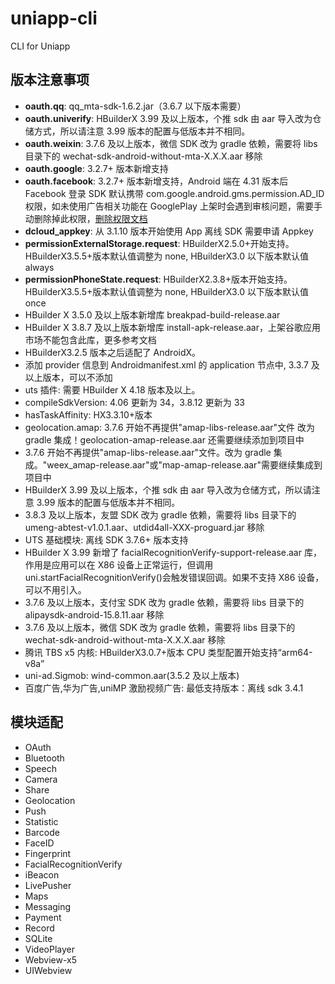 # uniapp-cli

CLI for Uniapp

## 版本注意事项

- **oauth.qq**: qq_mta-sdk-1.6.2.jar（3.6.7 以下版本需要）
- **oauth.univerify**: HBuilderX 3.99 及以上版本，个推 sdk 由 aar 导入改为仓储方式，所以请注意 3.99 版本的配置与低版本并不相同。
- **oauth.weixin**: 3.7.6 及以上版本，微信 SDK 改为 gradle 依赖，需要将 libs 目录下的 wechat-sdk-android-without-mta-X.X.X.aar 移除
- **oauth.google**: 3.2.7+ 版本新增支持
- **oauth.facebook**: 3.2.7+ 版本新增支持，Android 端在 4.31 版本后 Facebook 登录 SDK 默认携带 com.google.android.gms.permission.AD_ID 权限，如未使用广告相关功能在 GooglePlay 上架时会遇到审核问题，需要手动删除掉此权限，[删除权限文档](https://uniapp.dcloud.net.cn/tutorial/app-nativeresource-android.html#removepermissions)
- **dcloud_appkey**: 从 3.1.10 版本开始使用 App 离线 SDK 需要申请 Appkey
- **permissionExternalStorage.request**: HBuilderX2.5.0+开始支持。HBuilderX3.5.5+版本默认值调整为 none, HBuilderX3.0 以下版本默认值 always
- **permissionPhoneState.request**: HBuilderX2.3.8+版本开始支持。HBuilderX3.5.5+版本默认值调整为 none, HBuilderX3.0 以下版本默认值 once
- HBuilder X 3.5.0 及以上版本新增库 breakpad-build-release.aar
- HBuilder X 3.8.7 及以上版本新增库 install-apk-release.aar，上架谷歌应用市场不能包含此库，更多参考文档
- HBuilderX3.2.5 版本之后适配了 AndroidX。
- 添加 provider 信息到 Androidmanifest.xml 的 application 节点中, 3.3.7 及以上版本，可以不添加
- uts 插件: 需要 HBuilder X 4.18 版本及以上。
- compileSdkVersion: 4.06 更新为 34，3.8.12 更新为 33
- hasTaskAffinity: HX3.3.10+版本
- geolocation.amap: 3.7.6 开始不再提供"amap-libs-release.aar"文件 改为 gradle 集成！geolocation-amap-release.aar 还需要继续添加到项目中
- 3.7.6 开始不再提供"amap-libs-release.aar"文件。改为 gradle 集成。"weex_amap-release.aar"或"map-amap-release.aar"需要继续集成到项目中
- HBuilderX 3.99 及以上版本，个推 sdk 由 aar 导入改为仓储方式，所以请注意 3.99 版本的配置与低版本并不相同。
- 3.8.3 及以上版本，友盟 SDK 改为 gradle 依赖，需要将 libs 目录下的 umeng-abtest-v1.0.1.aar、utdid4all-XXX-proguard.jar 移除
- UTS 基础模块: 离线 SDK 3.7.6+ 版本支持
- HBuilder X 3.99 新增了 facialRecognitionVerify-support-release.aar 库，作用是应用可以在 X86 设备上正常运行，但调用 uni.startFacialRecognitionVerify()会触发错误回调。如果不支持 X86 设备，可以不用引入。
- 3.7.6 及以上版本，支付宝 SDK 改为 gradle 依赖，需要将 libs 目录下的 alipaysdk-android-15.8.11.aar 移除
- 3.7.6 及以上版本，微信 SDK 改为 gradle 依赖，需要将 libs 目录下的 wechat-sdk-android-without-mta-X.X.X.aar 移除
- 腾讯 TBS x5 内核: HBuilderX3.0.7+版本 CPU 类型配置开始支持“arm64-v8a”
- uni-ad.Sigmob: wind-common.aar(3.5.2 及以上版本)
- 百度广告,华为广告,uniMP 激励视频广告: 最低支持版本：离线 sdk 3.4.1

## 模块适配

- OAuth
- Bluetooth
- Speech
- Camera
- Share
- Geolocation
- Push
- Statistic
- Barcode
- FaceID
- Fingerprint
- FacialRecognitionVerify
- iBeacon
- LivePusher
- Maps
- Messaging
- Payment
- Record
- SQLite
- VideoPlayer
- Webview-x5
- UIWebview
